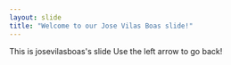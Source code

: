 ```yaml
---
layout: slide
title: "Welcome to our Jose Vilas Boas slide!"
---
```

This is josevilasboas's slide
Use the left arrow to go back!
